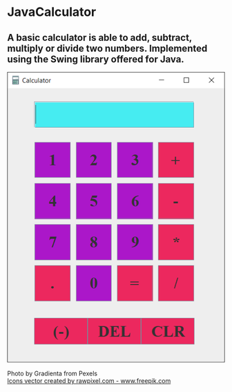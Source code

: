 # JavaCalculator


## A basic calculator is able to add, subtract, multiply or divide two numbers. Implemented using the Swing library offered for Java. 

<img src = "java_W6RO2bQzih.png">

Photo by Gradienta from Pexels\
<a href="https://www.freepik.com/vectors/icons">Icons vector created by rawpixel.com - www.freepik.com</a>
